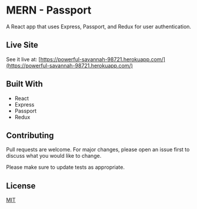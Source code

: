 # MERN - Passport

A React app that uses Express, Passport, and Redux for user authentication.

## Live Site

See it live at: [https://powerful-savannah-98721.herokuapp.com/](https://powerful-savannah-98721.herokuapp.com/)

## Built With

- React
- Express
- Passport
- Redux

## Contributing

Pull requests are welcome. For major changes, please open an issue first to discuss what you would like to change.

Please make sure to update tests as appropriate.

## License

[MIT](https://choosealicense.com/licenses/mit/)
